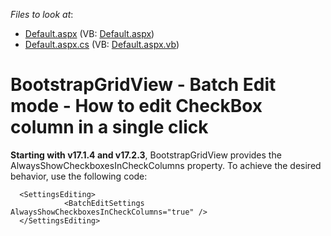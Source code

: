 <!-- default file list -->
*Files to look at*:

* [Default.aspx](./CS/Default.aspx) (VB: [Default.aspx](./VB/Default.aspx))
* [Default.aspx.cs](./CS/Default.aspx.cs) (VB: [Default.aspx.vb](./VB/Default.aspx.vb))

<!-- default file list end -->
# BootstrapGridView - Batch Edit mode - How to edit CheckBox column in a single click


**Starting with v17.1.4 and v17.2.3**, BootstrapGridView provides the AlwaysShowCheckboxesInCheckColumns property. To achieve the desired behavior, use the following code:

```
  <SettingsEditing>
            <BatchEditSettings AlwaysShowCheckboxesInCheckColumns="true" />
  </SettingsEditing>
```
